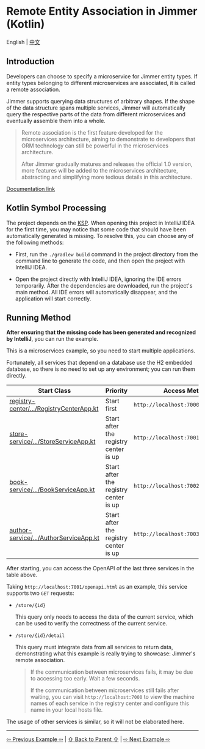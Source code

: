 # Remote Entity Association in Jimmer (Kotlin)

English | [中文](./README_zh_CN.md)

## Introduction

Developers can choose to specify a microservice for Jimmer entity types. If entity types belonging to different microservices are associated, it is called a remote association.

Jimmer supports querying data structures of arbitrary shapes. If the shape of the data structure spans multiple services, Jimmer will automatically query the respective parts of the data from different microservices and eventually assemble them into a whole.

> Remote association is the first feature developed for the microservices architecture, aiming to demonstrate to developers that ORM technology can still be powerful in the microservices architecture.
>
> After Jimmer gradually matures and releases the official 1.0 version, more features will be added to the microservices architecture, abstracting and simplifying more tedious details in this architecture.

[Documentation link](https://babyfish-ct.github.io/jimmer-doc/docs/spring/spring-cloud)

## Kotlin Symbol Processing

The project depends on the [KSP](https://kotlinlang.org/docs/ksp-overview.html). When opening this project in IntelliJ IDEA for the first time, you may notice that some code that should have been automatically generated is missing. To resolve this, you can choose any of the following methods:

- First, run the `./gradlew build` command in the project directory from the command line to generate the code, and then open the project with IntelliJ IDEA.

- Open the project directly with IntelliJ IDEA, ignoring the IDE errors temporarily. After the dependencies are downloaded, run the project's main method. All IDE errors will automatically disappear, and the application will start correctly.

## Running Method

**After ensuring that the missing code has been generated and recognized by IntelliJ**, you can run the example.

This is a microservices example, so you need to start multiple applications.

Fortunately, all services that depend on a database use the H2 embedded database, so there is no need to set up any environment; you can run them directly.

Start Class | Priority | Access Method
|---|---|---|
|[registry-center/.../RegistryCenterApp.kt](./registry-center/src/main/kotlin/org/babyfish/jimmer/example/cloud/kt/RegistryCenterApp.kt) | Start first | `http://localhost:7000`|
|[store-service/.../StoreServiceApp.kt](./store-service/src/main/kotlin/org/babyfish/jimmer/example/cloud/kt/store/StoreServiceApp.kt) | Start after the registry center is up | `http://localhost:7001/openapi.html`|
|[book-service/.../BookServiceApp.kt](./book-service/src/main/kotlin/org/babyfish/jimmer/example/cloud/kt/book/BookServiceApp.kt) | Start after the registry center is up | `http://localhost:7002/openapi.html`|
|[author-service/.../AuthorServiceApp.kt](./author-service/src/main/kotlin/org/babyfish/jimmer/example/cloud/kt/author/AuthorServiceApp.kt) | Start after the registry center is up | `http://localhost:7003/openapi.html`|

After starting, you can access the OpenAPI of the last three services in the table above.

Taking `http://localhost:7001/openapi.html` as an example, this service supports two `GET` requests:

- `/store/{id}`

    This query only needs to access the data of the current service, which can be used to verify the correctness of the current service.

- `/store/{id}/detail`

    This query must integrate data from all services to return data, demonstrating what this example is really trying to showcase: Jimmer's remote association.

    > If the communication between microservices fails, it may be due to accessing too early. Wait a few seconds.
    >
    > If the communication between microservices still fails after waiting, you can visit `http://localhost:7000` to view the machine names of each service in the registry center and configure this name in your local hosts file.

The usage of other services is similar, so it will not be elaborated here.

---

[⇦ Previous Example ⇦](../jimmer-sql-graphql-kt) | [⇧ Back to Parent ⇧](../) | [⇨ Next Example ⇨](../save-command-kt/)

